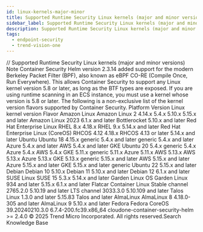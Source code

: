 ```yaml
---
id: linux-kernels-major-minor
title: Supported Runtime Security Linux kernels (major and minor versions)
sidebar_label: Supported Runtime Security Linux kernels (major and minor versions)
description: Supported Runtime Security Linux kernels (major and minor versions)
tags:
  - endpoint-security
  - trend-vision-one
---
```


/*<![CDATA[*/ $('#title').html($('meta[name=map-description]').attr('content')); /*]]>*/ Supported Runtime Security Linux kernels (major and minor versions) Note Container Security Helm version 2.3.14 added support for the modern Berkeley Packet Filter (BPF), also known as eBPF CO-RE (Compile Once, Run Everywhere). This allows Container Security to support any Linux kernel version 5.8 or later, as long as the BTF types are exposed. If you are using runtime scanning in an ECS instance, you must use a kernel whose version is 5.8 or later. The following is a non-exclusive list of the kernel version flavors supported by Container Security. Platform Version Linux kernel version Flavor Amazon Linux Amazon Linux 2 4.14.x 5.4.x 5.10.x 5.15.x and later Amazon Linux 2023 6.1.x and later Bottlerocket 5.10.x and later Red Hat Enterprise Linux RHEL 8.x 4.18.x RHEL 9.x 5.14.x and later Red Hat Enterprise Linux (CoreOS) RHCOS 4.12 4.18.x RHCOS 4.13 or later 5.14.x and later Ubuntu Ubuntu 18 4.15.x generic 5.4.x and later generic 5.4.x and later Azure 5.4.x and later AWS 5.4.x and later GKE Ubuntu 20 5.4.x generic 5.4.x Azure 5.4.x AWS 5.4.x GKE 5.11.x generic 5.11.x Azure 5.11.x AWS 5.13.x AWS 5.13.x Azure 5.13.x GKE 5.13.x generic 5.15.x and later AWS 5.15.x and later Azure 5.15.x and later GKE 5.15.x and later generic Ubuntu 22 5.15.x and later Debian Debian 10 5.10.x Debian 11 5.10.x and later Debian 12 6.1.x and later SUSE Linux SUSE 15 5.3.x 5.14.x and later Garden Linux OS Garden Linux 934 and later 5.15.x 6.1.x and later Flatcar Container Linux Stable channel 2765.2.0 5.10.19 and later LTS channel 3033.3.0 5.10.109 and later Talos Linux 1.3.0 and later 5.15.83 Talos and later AlmaLinux AlmaLinux 8 4.18.0-305 and later AlmaLinux 9 5.10.x and later Fedora Fedora CoreOS 39.20240210.3.0 6.7.4-200.fc39.x86_64 cloudone-container-security-helm >= 2.4.0 © 2025 Trend Micro Incorporated. All rights reserved.Search Knowledge Base
